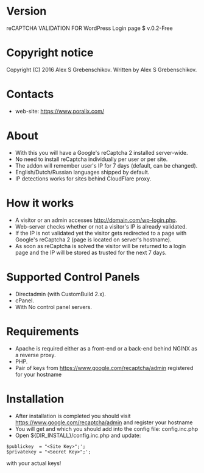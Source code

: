 # Version

reCAPTCHA VALIDATION FOR WordPress Login page $ v.0.2-Free

# Copyright notice

Copyright (C) 2016  Alex S Grebenschikov.
Written by Alex S Grebenschikov.

# Contacts

- web-site:  https://www.poralix.com/

# About

- With this you will have a Google's reCaptcha 2 installed server-wide.
- No need to install reCaptcha individually per user or per site.
- The addon will remember user's IP for 7 days (default, can be changed).
- English/Dutch/Russian languages shipped by default.
- IP detections works for sites behind CloudFlare proxy.

# How it works

- A visitor or an admin accesses http://domain.com/wp-login.php.
- Web-server checks whether or not a visitor's IP is already validated.
- If the IP is not validated yet the visitor gets redirected to a page with Google's reCaptcha 2 (page is located on server's hostname).
- As soon as reCaptcha is solved the visitor will be returned to a login page and the IP will be stored as trusted for the next 7 days.

# Supported Control Panels

- Directadmin (with CustomBuild 2.x).
- cPanel.
- With No control panel servers.

# Requirements

- Apache is required either as a front-end or a back-end behind NGINX as a reverse proxy.
- PHP.
- Pair of keys from https://www.google.com/recaptcha/admin registered for your hostname

# Installation

- After installation is completed you should visit https://www.google.com/recaptcha/admin and register your hostname
- You will get <Site key> and <Secret key> which you should add into the config file: config.inc.php
- Open ${DIR_INSTALL}/config.inc.php and update:
```
$publickey  = "<Site Key>";';
$privatekey = "<Secret Key>";';
```
with your actual keys!
